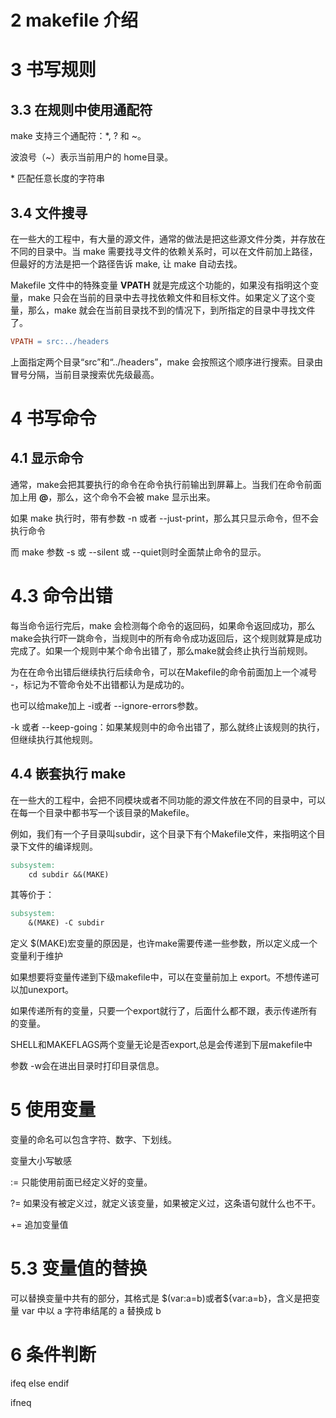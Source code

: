 # 2 makefile 介绍

# 3 书写规则

## 3.3 在规则中使用通配符

make 支持三个通配符：*, ? 和 ~。

波浪号（~）表示当前用户的 home目录。

\* 匹配任意长度的字符串

## 3.4 文件搜寻

在一些大的工程中，有大量的源文件，通常的做法是把这些源文件分类，并存放在不同的目录中。当 make 需要找寻文件的依赖关系时，可以在文件前加上路径，但最好的方法是把一个路径告诉 make, 让 make 自动去找。

Makefile 文件中的特殊变量 **VPATH** 就是完成这个功能的，如果没有指明这个变量，make 只会在当前的目录中去寻找依赖文件和目标文件。如果定义了这个变量，那么，make 就会在当前目录找不到的情况下，到所指定的目录中寻找文件了。

```makefile
VPATH = src:../headers
```

上面指定两个目录“src”和“../headers”，make 会按照这个顺序进行搜索。目录由冒号分隔，当前目录搜索优先级最高。

# 4 书写命令

## 4.1 显示命令

通常，make会把其要执行的命令在命令执行前输出到屏幕上。当我们在命令前面加上用 **@**，那么，这个命令不会被 make 显示出来。

如果 make 执行时，带有参数 -n 或者 --just-print，那么其只显示命令，但不会执行命令

而 make 参数 -s 或 --silent 或 --quiet则时全面禁止命令的显示。

# 4.3 命令出错

每当命令运行完后，make 会检测每个命令的返回码，如果命令返回成功，那么make会执行吓一跳命令，当规则中的所有命令成功返回后，这个规则就算是成功完成了。如果一个规则中某个命令出错了，那么make就会终止执行当前规则。

为在在命令出错后继续执行后续命令，可以在Makefile的命令前面加上一个减号 -，标记为不管命令处不出错都认为是成功的。

也可以给make加上 -i或者 --ignore-errors参数。

-k 或者 --keep-going：如果某规则中的命令出错了，那么就终止该规则的执行，但继续执行其他规则。

## 4.4 嵌套执行 make

在一些大的工程中，会把不同模块或者不同功能的源文件放在不同的目录中，可以在每一个目录中都书写一个该目录的Makefile。

例如，我们有一个子目录叫subdir，这个目录下有个Makefile文件，来指明这个目录下文件的编译规则。

```makefile
subsystem:
    cd subdir &&(MAKE)
```

其等价于：

```makefile
subsystem:
    &(MAKE) -C subdir
```

定义 \$(MAKE)宏变量的原因是，也许make需要传递一些参数，所以定义成一个变量利于维护

 如果想要将变量传递到下级makefile中，可以在变量前加上 export。不想传递可以加unexport。

如果传递所有的变量，只要一个export就行了，后面什么都不跟，表示传递所有的变量。

SHELL和MAKEFLAGS两个变量无论是否export,总是会传递到下层makefile中

参数 -w会在进出目录时打印目录信息。

# 5 使用变量

变量的命名可以包含字符、数字、下划线。

变量大小写敏感

:= 只能使用前面已经定义好的变量。

?= 如果没有被定义过，就定义该变量，如果被定义过，这条语句就什么也不干。

+= 追加变量值

# 5.3 变量值的替换

可以替换变量中共有的部分，其格式是 \$(var:a=b)或者\${var:a=b}，含义是把变量 var 中以 a 字符串结尾的 a 替换成 b

# 6 条件判断

ifeq else  endif

ifneq


